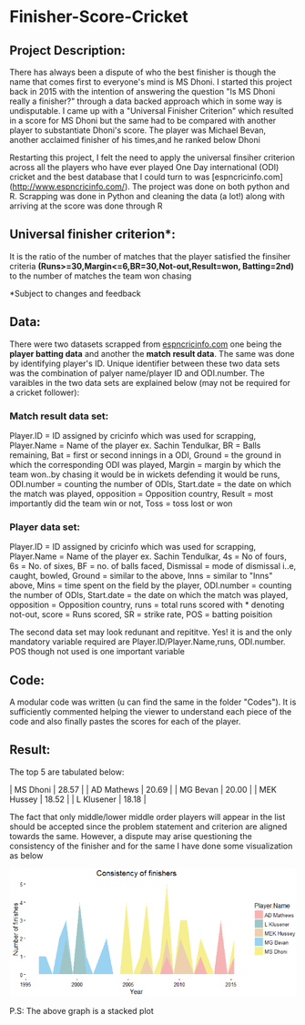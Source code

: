 # Finisher-Score-Cricket

## Project Description:

There has always been a dispute of who the best finisher is though the name that comes first to everyone's mind is MS Dhoni. I started
this project back in 2015 with the intention of answering the question "Is MS Dhoni really a finisher?" through a data backed approach
which in some way is undisputable. I came up with a "Universal Finisher Criterion" which resulted in a score for MS Dhoni but the same 
had to be compared with another player to substantiate Dhoni's score. The player was Michael Bevan, another acclaimed finisher of his 
times,and he ranked below Dhoni

Restarting this project, I felt the need to apply the universal finsiher criterion across all the players who have ever played One Day
international (ODI) cricket and the best database that I could turn to was [espncricinfo.com] (http://www.espncricinfo.com/). The project was done on both python and R. Scrapping was done in Python and cleaning the data (a lot!) along with arriving at the score was done through R

## Universal finisher criterion*:

It is the ratio of the number of matches that the player satisfied the finsiher criteria **(Runs>=30,Margin<=6,BR=30,Not-out,Result=won,
Batting=2nd)** to the number of matches the team won chasing

*Subject to changes and feedback

## Data:

There were two datasets scrapped from [espncricinfo.com](http://www.espncricinfo.com/) one being the **player batting data** and another
the **match result data**. The same was done by identifying player's ID. Unique identifier between these two data sets was the 
combination of palyer name/player ID and ODI.number. The varaibles in the two data sets are explained below (may not be required for a 
cricket follower):

### Match result data set:

Player.ID = ID assigned by cricinfo which was used for scrapping,
Player.Name = Name of the player ex. Sachin Tendulkar,
BR = Balls remaining,
Bat = first or second innings in a ODI,
Ground = the ground in which the corresponding ODI was played,
Margin = margin by which the team won..by chasing it would be in wickets defending it would be runs,
ODI.number = counting the number of ODIs,
Start.date = the date on which the match was played,
opposition = Opposition country,
Result = most importantly did the team win or not,
Toss = toss lost or won

### Player data set:

Player.ID = ID assigned by cricinfo which was used for scrapping,
Player.Name = Name of the player ex. Sachin Tendulkar,
4s = No of fours,
6s = No. of sixes,
BF = no. of balls faced,
Dismissal = mode of dismissal i..e, caught, bowled,
Ground = similar to the above,
Inns = similar to "Inns" above,
Mins = time spent on the field by the player,
ODI.number = counting the number of ODIs,
Start.date = the date on which the match was played,
opposition = Opposition country,
runs = total runs scored with * denoting not-out,
score = Runs scored,
SR = strike rate,
POS = batting poisition

The second data set may look redunant and repititve. Yes! it is and the only mandatory variable required are Player.ID/Player.Name,runs,
ODI.number. POS though not used is one important variable

## Code:

A modular code was written (u can find the same in the folder "Codes"). It is sufficiently commented helping the viewer to understand
each piece of the code and also finally pastes the scores for each of the player.

## Result:

The top 5 are tabulated below:

| MS Dhoni	   |    28.57     |
| AD Mathews   |    20.69     |
| MG Bevan	   |    20.00     |
| MEK Hussey   |	  18.52     |
| L Klusener   |	  18.18     |

The fact that only middle/lower middle order players will appear in the list should be accepted since the problem statement and criterion are aligned towards the same. However, a dispute may arise questioning the consistency of the finisher and for the same
I have done some visualization as below

<p align="center">
  <img src="https://github.com/Rahulpodi/Finisher-Score---Cricket/blob/master/Results/Consistency.png" width="650"/>
</p>

P.S: The above graph is a stacked plot

